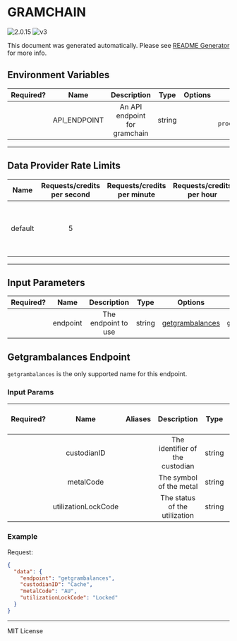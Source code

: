 # GRAMCHAIN

![2.0.15](https://img.shields.io/github/package-json/v/smartcontractkit/external-adapters-js?filename=packages/sources/gramchain/package.json) ![v3](https://img.shields.io/badge/framework%20version-v3-blueviolet)

This document was generated automatically. Please see [README Generator](../../scripts#readme-generator) for more info.

## Environment Variables

| Required? |     Name     |          Description          |  Type  | Options |                   Default                   |
| :-------: | :----------: | :---------------------------: | :----: | :-----: | :-----------------------------------------: |
|           | API_ENDPOINT | An API endpoint for gramchain | string |         | `https://api-prod.gramchain.net/api/public` |

---

## Data Provider Rate Limits

|  Name   | Requests/credits per second | Requests/credits per minute | Requests/credits per hour |                           Note                           |
| :-----: | :-------------------------: | :-------------------------: | :-----------------------: | :------------------------------------------------------: |
| default |              5              |                             |                           | Considered unlimited tier, but setting reasonable limits |

---

## Input Parameters

| Required? |   Name   |     Description     |  Type  |                   Options                    |      Default      |
| :-------: | :------: | :-----------------: | :----: | :------------------------------------------: | :---------------: |
|           | endpoint | The endpoint to use | string | [getgrambalances](#getgrambalances-endpoint) | `getgrambalances` |

## Getgrambalances Endpoint

`getgrambalances` is the only supported name for this endpoint.

### Input Params

| Required? |        Name         | Aliases |           Description           |  Type  | Options | Default  | Depends On | Not Valid With |
| :-------: | :-----------------: | :-----: | :-----------------------------: | :----: | :-----: | :------: | :--------: | :------------: |
|           |     custodianID     |         | The identifier of the custodian | string |         | `Cache`  |            |                |
|           |      metalCode      |         |     The symbol of the metal     | string |         |   `AU`   |            |                |
|           | utilizationLockCode |         |  The status of the utilization  | string |         | `Locked` |            |                |

### Example

Request:

```json
{
  "data": {
    "endpoint": "getgrambalances",
    "custodianID": "Cache",
    "metalCode": "AU",
    "utilizationLockCode": "Locked"
  }
}
```

---

MIT License
